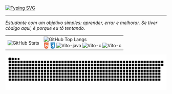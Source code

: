 [![Typing SVG](https://readme-typing-svg.herokuapp.com?font=Fira+Code&weight=300&size=50&duration=4000&pause=1000&color=39FF14&center=true&vCenter=true&random=false&width=1000&lines=Olá%2C+meu+nome+é+Vitor;Sou+um+Estudante+de+Informatica;Bem+Vindo%3A)](https://git.io/typing-svg)
 ***
 *Estudante com um objetivo simples: aprender, errar e melhorar. Se tiver código aqui, é porque eu tô tentando.*
<table>
  <tr>
    <td>
      <img 
        alt="GitHub Stats" align="center"
        src="https://github-readme-stats.vercel.app/api?username=VitoD09&show_icons=true&include_all_commits=true&cache_seconds=86400&theme=dark" 
      />
    </td>
    <td>
      <img 
        alt="GitHub Top Langs" align="center"
        src="https://github-readme-stats.vercel.app/api/top-langs/?username=VitoD09&include_all_commits=true&theme=dark&layout=compact&custom_title=Estudos&langs_count=9&cache_seconds=86400"
      />
      <div>
        <img align="center" alt="Vito-HTML" height="20" width="16" src="https://raw.githubusercontent.com/devicons/devicon/master/icons/html5/html5-original.svg">
        <img align="center" alt="Vito-CSS" height="20" width="16" src="https://raw.githubusercontent.com/devicons/devicon/master/icons/css3/css3-original.svg">
        <img align="center" alt="Vito-java" height="20" width="16" src="https://cdn.jsdelivr.net/gh/devicons/devicon@latest/icons/java/java-original.svg" />
        <img align="center" alt="Vito-c" height="20" width="16" src="https://cdn.jsdelivr.net/gh/devicons/devicon@latest/icons/c/c-original.svg" />
        <img align="center" alt="Vito-c" height="20" width="16" src="https://cdn.jsdelivr.net/gh/devicons/devicon@latest/icons/javascript/javascript-original.svg" />   
      </div>
    </td>
  </tr>
</table>
<picture>
  <source media="(prefers-color-scheme: dark)" srcset="https://raw.githubusercontent.com/VitoD09/VitoD09/output/github-contribution-grid-snake-dark.svg?palette=gruvbox">
  <img align="center" alt="github contribution grid snake animation" src="https://raw.githubusercontent.com/VitoD09/VitoD09/output/github-contribution-grid-snake.svg?palette=gruvbox">
</picture>
